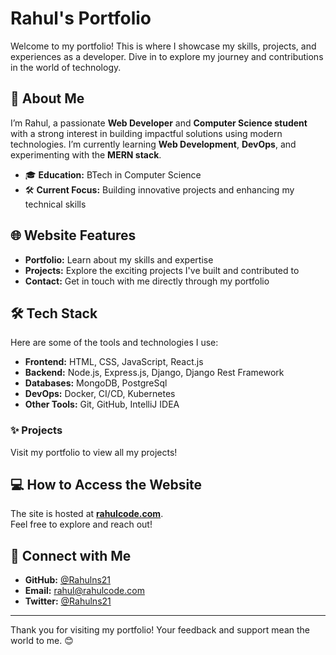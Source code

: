 # Rahul's Portfolio

Welcome to my portfolio! This is where I showcase my skills, projects, and experiences as a developer. Dive in to explore my journey and contributions in the world of technology.  

## 🚀 About Me

I’m Rahul, a passionate **Web Developer** and **Computer Science student** with a strong interest in building impactful solutions using modern technologies. I’m currently learning **Web Development**, **DevOps**, and experimenting with the **MERN stack**.

- 🎓 **Education:** BTech in Computer Science 
- 🛠️ **Current Focus:** Building innovative projects and enhancing my technical skills

## 🌐 Website Features

- **Portfolio:** Learn about my skills and expertise  
- **Projects:** Explore the exciting projects I've built and contributed to  
- **Contact:** Get in touch with me directly through my portfolio  

## 🛠️ Tech Stack

Here are some of the tools and technologies I use:

- **Frontend:** HTML, CSS, JavaScript, React.js  
- **Backend:** Node.js, Express.js, Django, Django Rest Framework
- **Databases:** MongoDB, PostgreSql
- **DevOps:** Docker, CI/CD, Kubernetes
- **Other Tools:** Git, GitHub, IntelliJ IDEA  

### ✨ Projects
Visit my portfolio to view all my projects!  

## 💻 How to Access the Website

The site is hosted at **[rahulcode.com](https://rahulcode.com)**.  
Feel free to explore and reach out!

## 🤝 Connect with Me

- **GitHub:** [@Rahulns21](https://github.com/Rahulns21)  
- **Email:** rahul@rahulcode.com  
- **Twitter:** [@Rahulns21](https://x.com/RahulNS21)

---

Thank you for visiting my portfolio! Your feedback and support mean the world to me. 😊
